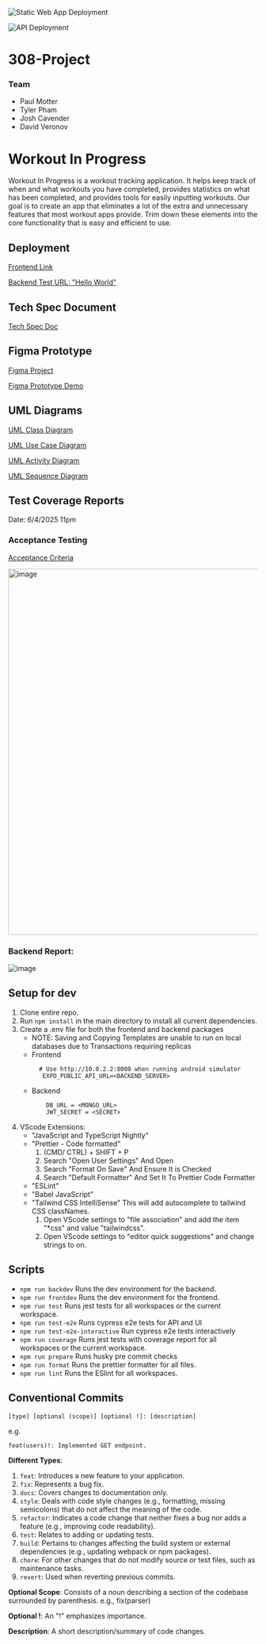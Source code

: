 ![Static Web App Deployment](https://github.com/SLO-308-Project/Workout-In-Progress/actions/workflows/Deploy-Static-WebApp.yml/badge.svg)

![API Deployment](https://github.com/SLO-308-Project/Workout-In-Progress/actions/workflows/Deploy-Backend-API.yml/badge.svg)

# 308-Project
### Team
- Paul Motter
- Tyler Pham
- Josh Cavender
- David Veronov
 
# Workout In Progress
Workout In Progress is a workout tracking application. It helps keep track of when and what workouts you have completed, provides statistics on what has been completed, and provides tools for easily inputting workouts. Our goal is to create an app that eliminates a lot of the extra and unnecessary features that most workout apps provide. Trim down these elements into the core functionality that is easy and efficient to use.

## Deployment
[Frontend Link](https://orange-bush-0991c211e.6.azurestaticapps.net)

[Backend Test URL: "Hello World"](https://workoutinprogressapi-fhdwaeeafkayegcw.westus-01.azurewebsites.net/)

## Tech Spec Document
[Tech Spec Doc](https://docs.google.com/document/d/1pv5Od8G1ek-ETLHgJwQMxAxre_nD8fRDjutjLOnxXK0/edit?usp=sharing)

## Figma Prototype
[Figma Project](https://www.figma.com/design/40heWTG7s883OhvNfuJlLm/pmotter's-team-library?node-id=0-1&t=s2ZUUt3js5H2pfjs-1)

[Figma Prototype Demo](https://www.figma.com/proto/40heWTG7s883OhvNfuJlLm/pmotter's-team-library?node-id=3317-2&p=f&t=qPZslnocKgtIEETe-1&scaling=scale-down&content-scaling=fixed&page-id=0%3A1&starting-point-node-id=3317%3A2)

## UML Diagrams
[UML Class Diagram](https://drive.google.com/file/d/1ltDPBsD1gQQ0TONN-j8DJo3RjuxZuwwO/view?usp=sharing)

[UML Use Case Diagram](https://drive.google.com/file/d/13Lz_-dlQdHMw1UA3KrU9TH2LY3W08dgx/view?usp=sharing)

[UML Activity Diagram](https://drive.google.com/file/d/1RCC0hqDVSrnWCDgpppQ3kv7xycMe5lVk/view?usp=sharing)

[UML Sequence Diagram](https://drive.google.com/file/d/1S_xFfHS6SZ_wBLoxX58UuUnBaugZcNzJ/view?usp=sharing)

## Test Coverage Reports
Date: 6/4/2025 11pm 

### Acceptance Testing
[Acceptance Criteria](https://docs.google.com/document/d/1ZeTDSAWvSG_OFoRWgSXM6aJ3mfvQuhRCuX34Si96XJc/edit?tab=t.0) <br />

<img width="739" alt="image" src="https://github.com/user-attachments/assets/0662ffa5-d289-4d01-a121-82056bfe4a43" />


### Backend Report: <br />
![image](https://github.com/user-attachments/assets/d2dc468f-6317-4e39-aa99-676a5d35f6c4)


## Setup for dev
1. Clone entire repo.
2. Run ```npm install``` in the main directory to install all current dependencies.
3. Create a .env file for both the frontend and backend packages
    - NOTE: Saving and Copying Templates are unable to run on local databases due to Transactions requiring replicas
    - Frontend
      ```
        # Use http://10.0.2.2:8000 when running android simulator
         EXPO_PUBLIC_API_URL=<BACKEND_SERVER>
      ```
    - Backend
      ```
          DB_URL = <MONGO_URL>
          JWT_SECRET = <SECRET>
      ```
4. VScode Extensions:
    - "JavaScript and TypeScript Nightly"
    - "Prettier - Code formatted"
        1. (CMD/ CTRL) + SHIFT + P
        2. Search "Open User Settings" And Open
        3. Search "Format On Save" And Ensure It is Checked
        4. Search "Default Formatter" And Set It To Prettier Code Formatter
    - "ESLint"
    - "Babel JavaScript"
    - "Tailwind CSS IntelliSense" This will add autocomplete to tailwind CSS classNames.
       1. Open VScode settings to "file association" and add the item "*css" and value "tailwindcss". 
       2. Open VScode settings to "editor quick suggestions" and change strings to on.

## Scripts
- ```npm run backdev``` Runs the dev environment for the backend.
- ```npm run frontdev``` Runs the dev environment for the frontend.
- ```npm run test``` Runs jest tests for all workspaces or the current workspace.
- ```npm run test-e2e``` Runs cypress e2e tests for API and UI
- ```npm run test-e2e-interactive``` Run cypress e2e tests interactively
- ```npm run coverage``` Runs jest tests with coverage report for all workspaces or the current workspace.
- ```npm run prepare``` Runs husky pre commit checks
- ```npm run format``` Runs the prettier formatter for all files.
- ```npm run lint``` Runs the ESlint for all workspaces.

## Conventional Commits
```
[type] [optional (scope)] [optional !]: [description]
```
e.g.
```
feat(users)!: Implemented GET endpoint.
```
**Different Types**:
 
1. ```feat```: Introduces a new feature to your application.
2. ```fix```: Represents a bug fix.
3. ```docs```: Covers changes to documentation only.
4. ```style```: Deals with code style changes (e.g., formatting, missing semicolons) that do not affect the meaning of the code.
5. ```refactor```: Indicates a code change that neither fixes a bug nor adds a feature (e.g., improving code readability).
6. ```test```: Relates to adding or updating tests.
7. ```build```: Pertains to changes affecting the build system or external dependencies (e.g., updating webpack or npm packages).
8. ```chore```: For other changes that do not modify source or test files, such as maintenance tasks.
9. ```revert```: Used when reverting previous commits.

**Optional Scope**: Consists of a noun describing a section of the codebase surrounded by parenthesis. e.g., fix(parser)

**Optional !**: An "!" emphasizes importance.

**Description**: A short description/summary of code changes.
